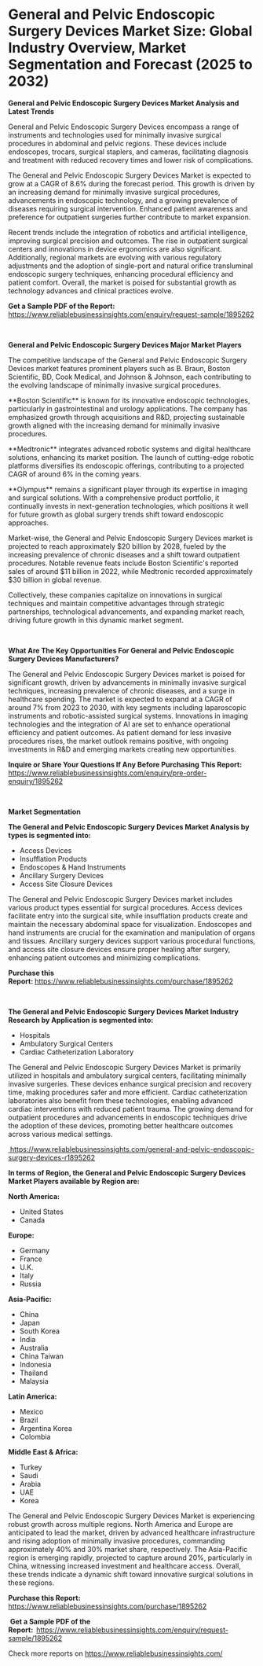 <p><h1>General and Pelvic Endoscopic Surgery Devices Market Size: Global Industry Overview, Market Segmentation and Forecast (2025 to 2032)</h1></p><p><strong>General and Pelvic Endoscopic Surgery Devices Market Analysis and Latest Trends</strong></p>
<p><p>General and Pelvic Endoscopic Surgery Devices encompass a range of instruments and technologies used for minimally invasive surgical procedures in abdominal and pelvic regions. These devices include endoscopes, trocars, surgical staplers, and cameras, facilitating diagnosis and treatment with reduced recovery times and lower risk of complications.</p><p>The General and Pelvic Endoscopic Surgery Devices Market is expected to grow at a CAGR of 8.6% during the forecast period. This growth is driven by an increasing demand for minimally invasive surgical procedures, advancements in endoscopic technology, and a growing prevalence of diseases requiring surgical intervention. Enhanced patient awareness and preference for outpatient surgeries further contribute to market expansion.</p><p>Recent trends include the integration of robotics and artificial intelligence, improving surgical precision and outcomes. The rise in outpatient surgical centers and innovations in device ergonomics are also significant. Additionally, regional markets are evolving with various regulatory adjustments and the adoption of single-port and natural orifice transluminal endoscopic surgery techniques, enhancing procedural efficiency and patient comfort. Overall, the market is poised for substantial growth as technology advances and clinical practices evolve.</p></p>
<p><strong>Get a Sample PDF of the Report:&nbsp;</strong> <a href="https://www.reliablebusinessinsights.com/enquiry/request-sample/1895262?utm_campaign=3003&utm_medium=2&utm_source=Github&utm_content=ia&utm_term=28032025&utm_id=general-and-pelvic-endoscopic-surgery-devices">https://www.reliablebusinessinsights.com/enquiry/request-sample/1895262</a></p>
<p>&nbsp;</p>
<p><strong>General and Pelvic Endoscopic Surgery Devices Major Market Players</strong></p>
<p><p>The competitive landscape of the General and Pelvic Endoscopic Surgery Devices market features prominent players such as B. Braun, Boston Scientific, BD, Cook Medical, and Johnson & Johnson, each contributing to the evolving landscape of minimally invasive surgical procedures.</p><p>**Boston Scientific** is known for its innovative endoscopic technologies, particularly in gastrointestinal and urology applications. The company has emphasized growth through acquisitions and R&D, projecting sustainable growth aligned with the increasing demand for minimally invasive procedures.</p><p>**Medtronic** integrates advanced robotic systems and digital healthcare solutions, enhancing its market position. The launch of cutting-edge robotic platforms diversifies its endoscopic offerings, contributing to a projected CAGR of around 6% in the coming years.</p><p>**Olympus** remains a significant player through its expertise in imaging and surgical solutions. With a comprehensive product portfolio, it continually invests in next-generation technologies, which positions it well for future growth as global surgery trends shift toward endoscopic approaches.</p><p>Market-wise, the General and Pelvic Endoscopic Surgery Devices market is projected to reach approximately $20 billion by 2028, fueled by the increasing prevalence of chronic diseases and a shift toward outpatient procedures. Notable revenue feats include Boston Scientific's reported sales of around $11 billion in 2022, while Medtronic recorded approximately $30 billion in global revenue.</p><p>Collectively, these companies capitalize on innovations in surgical techniques and maintain competitive advantages through strategic partnerships, technological advancements, and expanding market reach, driving future growth in this dynamic market segment.</p></p>
<p>&nbsp;</p>
<p><strong>What Are The Key Opportunities For General and Pelvic Endoscopic Surgery Devices Manufacturers?</strong></p>
<p><p>The General and Pelvic Endoscopic Surgery Devices market is poised for significant growth, driven by advancements in minimally invasive surgical techniques, increasing prevalence of chronic diseases, and a surge in healthcare spending. The market is expected to expand at a CAGR of around 7% from 2023 to 2030, with key segments including laparoscopic instruments and robotic-assisted surgical systems. Innovations in imaging technologies and the integration of AI are set to enhance operational efficiency and patient outcomes. As patient demand for less invasive procedures rises, the market outlook remains positive, with ongoing investments in R&D and emerging markets creating new opportunities.</p></p>
<p><strong>Inquire or Share Your Questions If Any Before Purchasing This Report:</strong> <a href="https://www.reliablebusinessinsights.com/enquiry/pre-order-enquiry/1895262?utm_campaign=3003&utm_medium=2&utm_source=Github&utm_content=ia&utm_term=28032025&utm_id=general-and-pelvic-endoscopic-surgery-devices">https://www.reliablebusinessinsights.com/enquiry/pre-order-enquiry/1895262</a></p>
<p>&nbsp;</p>
<p><strong>Market Segmentation</strong></p>
<p><strong>The General and Pelvic Endoscopic Surgery Devices Market Analysis by types is segmented into:</strong></p>
<p><ul><li>Access Devices</li><li>Insufflation Products</li><li>Endoscopes & Hand Instruments</li><li>Ancillary Surgery Devices</li><li>Access Site Closure Devices</li></ul></p>
<p><p>The General and Pelvic Endoscopic Surgery Devices market includes various product types essential for surgical procedures. Access devices facilitate entry into the surgical site, while insufflation products create and maintain the necessary abdominal space for visualization. Endoscopes and hand instruments are crucial for the examination and manipulation of organs and tissues. Ancillary surgery devices support various procedural functions, and access site closure devices ensure proper healing after surgery, enhancing patient outcomes and minimizing complications.</p></p>
<p><strong>Purchase this Report:&nbsp;</strong><a href="https://www.reliablebusinessinsights.com/purchase/1895262?utm_campaign=3003&utm_medium=2&utm_source=Github&utm_content=ia&utm_term=28032025&utm_id=general-and-pelvic-endoscopic-surgery-devices">https://www.reliablebusinessinsights.com/purchase/1895262</a></p>
<p>&nbsp;</p>
<p><strong>The General and Pelvic Endoscopic Surgery Devices Market Industry Research by Application is segmented into:</strong></p>
<p><ul><li>Hospitals</li><li>Ambulatory Surgical Centers</li><li>Cardiac Catheterization Laboratory</li></ul></p>
<p><p>The General and Pelvic Endoscopic Surgery Devices Market is primarily utilized in hospitals and ambulatory surgical centers, facilitating minimally invasive surgeries. These devices enhance surgical precision and recovery time, making procedures safer and more efficient. Cardiac catheterization laboratories also benefit from these technologies, enabling advanced cardiac interventions with reduced patient trauma. The growing demand for outpatient procedures and advancements in endoscopic techniques drive the adoption of these devices, promoting better healthcare outcomes across various medical settings.</p></p>
<p><a href="https://www.reliablebusinessinsights.com/general-and-pelvic-endoscopic-surgery-devices-r1895262?utm_campaign=3003&utm_medium=2&utm_source=Github&utm_content=ia&utm_term=28032025&utm_id=general-and-pelvic-endoscopic-surgery-devices">&nbsp;https://www.reliablebusinessinsights.com/general-and-pelvic-endoscopic-surgery-devices-r1895262</a></p>
<p><strong>In terms of Region, the General and Pelvic Endoscopic Surgery Devices Market Players available by Region are:</strong></p>
<p>
    <p> <strong> North America: </strong>
        <ul>
            <li>United States</li>
            <li>Canada</li>
        </ul>
        </p> 
    <p> <strong> Europe: </strong>
        <ul>
            <li>Germany</li>
            <li>France</li>
            <li>U.K.</li>
            <li>Italy</li>
            <li>Russia</li>
        </ul>
        </p> 
    <p> <strong> Asia-Pacific: </strong>
        <ul>
            <li>China</li>
            <li>Japan</li>
            <li>South Korea</li>
            <li>India</li>
            <li>Australia</li>
            <li>China Taiwan</li>
            <li>Indonesia</li>
            <li>Thailand</li>
            <li>Malaysia</li>
        </ul>
        </p> 
    <p> <strong> Latin America: </strong>
        <ul>
            <li>Mexico</li>
            <li>Brazil</li>
            <li>Argentina Korea</li>
            <li>Colombia</li>
        </ul>
        </p> 
    <p> <strong> Middle East & Africa: </strong>
        <ul>
            <li>Turkey</li>
            <li>Saudi</li>
            <li>Arabia</li>
            <li>UAE</li>
            <li>Korea</li>
        </ul>
    </p>
    </p>
<p><p>The General and Pelvic Endoscopic Surgery Devices Market is experiencing robust growth across multiple regions. North America and Europe are anticipated to lead the market, driven by advanced healthcare infrastructure and rising adoption of minimally invasive procedures, commanding approximately 40% and 30% market share, respectively. The Asia-Pacific region is emerging rapidly, projected to capture around 20%, particularly in China, witnessing increased investment and healthcare access. Overall, these trends indicate a dynamic shift toward innovative surgical solutions in these regions.</p></p>
<p><strong>Purchase this Report: </strong><a href="https://www.reliablebusinessinsights.com/purchase/1895262?utm_campaign=3003&utm_medium=2&utm_source=Github&utm_content=ia&utm_term=28032025&utm_id=general-and-pelvic-endoscopic-surgery-devices">https://www.reliablebusinessinsights.com/purchase/1895262</a></p>
<p>&nbsp;<strong>Get a Sample PDF of the Report:&nbsp;&nbsp;</strong><a href="https://www.reliablebusinessinsights.com/enquiry/request-sample/1895262?utm_campaign=3003&utm_medium=2&utm_source=Github&utm_content=ia&utm_term=28032025&utm_id=general-and-pelvic-endoscopic-surgery-devices">https://www.reliablebusinessinsights.com/enquiry/request-sample/1895262</a></p>
<p><strong></strong></p>
<p>Check more reports on <a href="https://www.reliablebusinessinsights.com/?utm_campaign=3003&utm_medium=2&utm_source=Github&utm_content=ia&utm_term=28032025&utm_id=general-and-pelvic-endoscopic-surgery-devices">https://www.reliablebusinessinsights.com/</a></p>